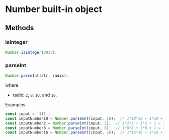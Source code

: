 # Number built-in object
## Methods
### isInteger
```js
Number.isInteger(2017);
```
### parseInt
```js
Number.parseInt(str, radix);
```
where
- radix: `2`, `8`, `10`, and `16`.

Examples
```js
const input = '111';
const inputNumber10 = Number.parseInt(input, 10);  // 1*10*10 + 1*10 + 1 = 111
const inputNumber2 = Number.parseInt(input, 2);  // 1*2*2 + 1*2 + 1 = 7
const inputNumber8 = Number.parseInt(input, 8);  // 1*8*8 + 1*8 + 1 = 73
const inputNumber16 = Number.parseInt(input, 16);  // 1*16*16 + 1*16 + 1 = 273
```